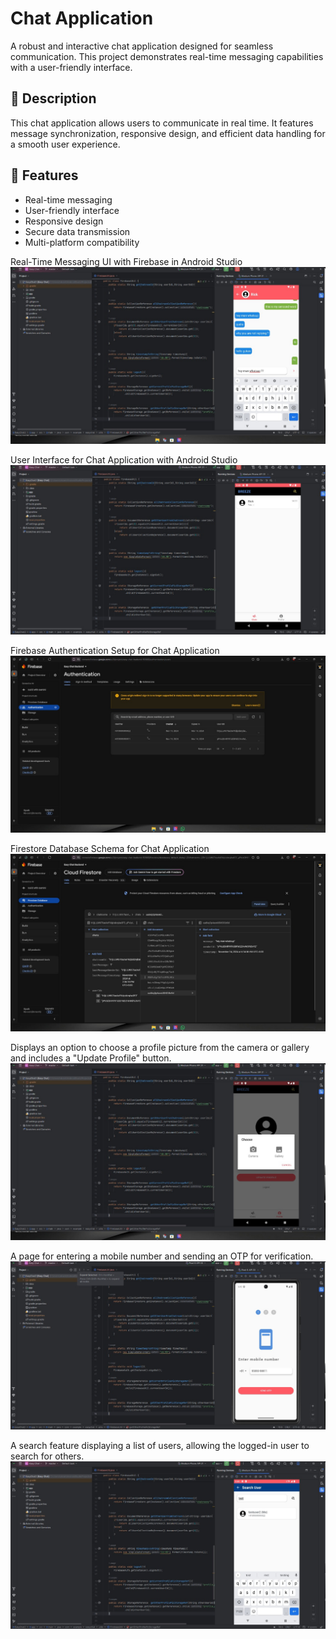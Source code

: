 # Chat Application

A robust and interactive chat application designed for seamless communication. This project demonstrates real-time messaging capabilities with a user-friendly interface.

## 📜 Description

This chat application allows users to communicate in real time. It features message synchronization, responsive design, and efficient data handling for a smooth user experience.

## 🚀 Features

- Real-time messaging
- User-friendly interface
- Responsive design
- Secure data transmission
- Multi-platform compatibility

Real-Time Messaging UI with Firebase in Android Studio
![image alt](/demo%20video/chat%20page.jpg)

User Interface for Chat Application with Android Studio
![image alt](/demo%20video/chat%20ui.jpg)

Firebase Authentication Setup for Chat Application
![image alt](/demo%20video/firebase%20authentication.jpg)

Firestore Database Schema for Chat Application
![image alt](/demo%20video/firebase%20cloud%20storage.jpg)

Displays an option to choose a profile picture from the camera or gallery and includes a "Update Profile" button.
![image alt](/demo%20video/Update%20pic.jpg)

A page for entering a mobile number and sending an OTP for verification.
![image alt](/demo%20video/login%20page.jpg)

A search feature displaying a list of users, allowing the logged-in user to search for others.
![image alt](/demo%20video/user%20search%20.jpg)
